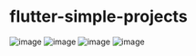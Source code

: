 # flutter-simple-projects
![image](https://user-images.githubusercontent.com/119007476/236648080-bf7c24e2-c3e4-4aa4-959f-628b431d058b.png)
![image](https://user-images.githubusercontent.com/119007476/236648281-881ef987-a7d5-4f54-b2c0-c7dd9d917409.png)
![image](https://user-images.githubusercontent.com/119007476/236648414-2c2f140d-1bbf-4e33-98ac-d94387d5cfd2.png)
![image](https://user-images.githubusercontent.com/119007476/236648466-9531aa80-3394-48f0-b79e-d2b03e9546a3.png)
